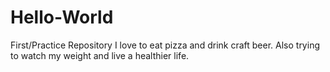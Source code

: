 # Hello-World
First/Practice Repository
I love to eat pizza and drink craft beer. Also trying to watch
my weight and live a healthier life.
